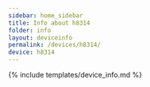 ```yaml
---
sidebar: home_sidebar
title: Info about h8314
folder: info
layout: deviceinfo
permalink: /devices/h8314/
device: h8314
---
```

{% include templates/device_info.md %}
